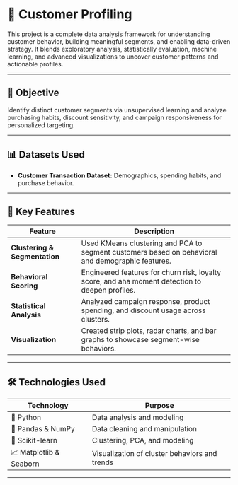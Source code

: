 # 🚀 Customer Profiling

This project is a complete data analysis framework for understanding customer behavior, building meaningful segments, and enabling data-driven strategy. It blends exploratory analysis, statistically evaluation, machine learning, and advanced visualizations to uncover customer patterns and actionable profiles.

---

## 🎯 Objective  
Identify distinct customer segments via unsupervised learning and analyze purchasing habits, discount sensitivity, and campaign responsiveness for personalized targeting.

---

## 📊 Datasets Used  
- **Customer Transaction Dataset:** Demographics, spending habits, and purchase behavior.

---

## 🔑 Key Features  

| Feature     | Description |
|-------------|-------------|
| **Clustering & Segmentation** | Used KMeans clustering and PCA to segment customers based on behavioral and demographic features. |
| **Behavioral Scoring** | Engineered features for churn risk, loyalty score, and aha moment detection to deepen profiles. |
| **Statistical Analysis** | Analyzed campaign response, product spending, and discount usage across clusters. |
| **Visualization** | Created strip plots, radar charts, and bar graphs to showcase segment-wise behaviors. |

---

## 🛠️ Technologies Used  

| Technology | Purpose |
|------------|---------|
| 🐍 Python | Data analysis and modeling |
| 🐼 Pandas & NumPy | Data cleaning and manipulation |
| 🤖 Scikit-learn | Clustering, PCA, and modeling |
| 📈 Matplotlib & Seaborn | Visualization of cluster behaviors and trends |

---

